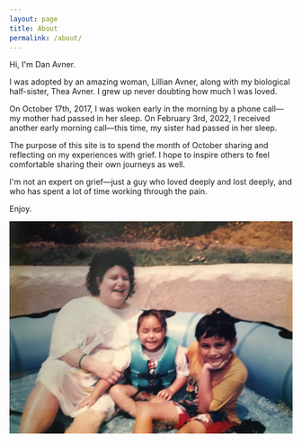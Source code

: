 ```yaml
---
layout: page
title: About
permalink: /about/
---
```


Hi, I'm Dan Avner.

I was adopted by an amazing woman, Lillian Avner, along with my biological half-sister, Thea Avner. I grew up never doubting how much I was loved.

On October 17th, 2017, I was woken early in the morning by a phone call—my mother had passed in her sleep. On February 3rd, 2022, I received another early morning call—this time, my sister had passed in her sleep.

The purpose of this site is to spend the month of October sharing and reflecting on my experiences with grief. I hope to inspire others to feel comfortable sharing their own journeys as well.

I'm not an expert on grief—just a guy who loved deeply and lost deeply, and who has spent a lot of time working through the pain.

Enjoy.

![Photo of us](assets/about-us.jpeg)



